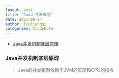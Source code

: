 ```yaml
---
layout: post
title: "Java 并发编程"
date: 2021-09-04
author: linliangqi
categories: StudyNote
---
```


- [Java并发机制底层原理](#java并发机制底层原理)


### Java并发机制底层原理

<blockquote>Java的并发机制依赖于JVM的实现和CPU的指令</blockquote>